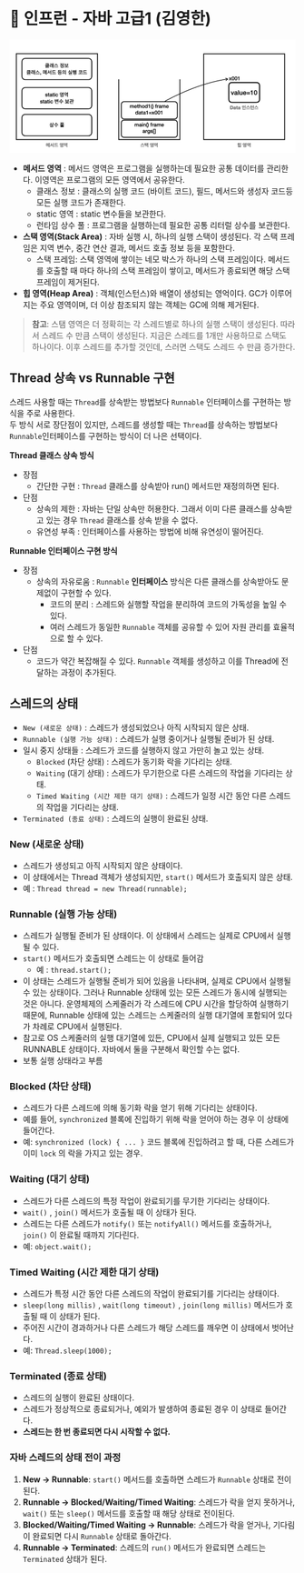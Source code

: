 # 👾 인프런 - 자바 고급1 (김영한)

![img.png](img/img.png)
- **메서드 영역** : 메서드 영역은 프로그램을 실행하는데 필요한 공통 데이터를 관리한다. 이영역은 프로그램의 모든 영역에서 공유한다.
  - 클래스 정보 : 클래스의 실행 코드 (바이트 코드), 필드, 메서드와 생성자 코드등 모든 실행 코드가 존재한다.
  - static 영역 : static 변수들을 보관한다.
  - 런타임 상수 풀 : 프로그램을 실행하는데 필요한 공통 리터럴 상수를 보관한다.
- **스택 영역(Stack Area)** : 자바 실행 시, 하나의 실행 스택이 생성된다. 각 스택 프레임은 지역 변수, 중간 연산 결과, 메서드 호출 정보 등을 포함한다.
  - 스택 프레임: 스택 영역에 쌓이는 네모 박스가 하나의 스택 프레임이다. 메서드를 호출할 때 마다 하나의 스택 프레임이 쌓이고, 메서드가 종료되면 해당 스택 프레임이 제거된다.
- **힙 영역(Heap Area)** : 객체(인스턴스)와 배열이 생성되는 영억이다. GC가 이루어지는 주요 영역이며, 더 이상 참조되지 않는 객체는 GC에 의해 제거된다.

> **참고**: 스탬 영역은 더 정확히는 각 스레드별로 하나의 실행 스택이 생성된다. 따라서 스레드 수 만큼 스택이 생성된다. 지금은 스레드를 1개만 사용하므로 스택도 하나이다. 이후 스레드를 추가할 것인데, 스러면 스택도 스레드 수 만큼 증가한다.


## Thread 상속 vs Runnable 구현
스레드 사용할 때는 `Thread`를 상속받는 방법보다 `Runnable` 인터페이스를 구현하는 방식을 주로 사용한다.<br>
두 방식 서로 장단점이 있지만, 스레드를 생성할 때는 `Thread`를 상속하는 방법보다 `Runnable`인터페이스를 구현하는 방식이 더 나은 선택이다.<br>

**Thread 클래스 상속 방식**
- 장점
  - 간단한 구현 : `Thread` 클래스를 상속받아 run() 메서드만 재정의하면 된다.
- 단점
  - 상속의 제한 : 자바는 단일 상속만 허용한다. 그래서 이미 다른 클래스를 상속받고 있는 경우 `Thread` 클래스를 상속 받을 수 없다.
  - 유연성 부족 : 인터페이스를 사용하는 방법에 비해 유연성이 떨어진다.

**Runnable 인터페이스 구현 방식**
- 장점
  - 상속의 자유로움 : `Runnable` **인터페이스** 방식은 다른 클래스를 상속받아도 문제없이 구현할 수 있다.
    - 코드의 분리 : 스레드와 실행할 작업을 분리하여 코드의 가독성을 높일 수 있다.
    - 여러 스레드가 동일한 `Runnable` 객체를 공유할 수 있어 자원 관리를 효율적으로 할 수 있다.
- 단점
  - 코드가 약간 복잡해질 수 있다. `Runnable` 객체를 생성하고 이를 Thread에 전달하는 과정이 추가된다.

## 스레드의 상태

- `New (새로운 상태)` : 스레드가 생성되었으나 아직 시작되지 않은 상태.
- `Runnable (실행 가능 상태)` : 스레드가 실행 중이거나 실행될 준비가 된 상태.
- 일시 중지 상태들 : 스레드가 코드를 실행하지 않고 가만히 놀고 있는 상태.
  - `Blocked` (차단 상태) : 스레드가 동기화 락을 기다리는 상태.
  - `Waiting` (대기 상태) : 스레드가 무기한으로 다른 스레드의 작업을 기다리는 상태.
  - `Timed Waiting (시간 제한 대기 상태)` : 스레드가 일정 시간 동안 다른 스레드의 작업을 기다리는 상태.
- `Terminated (종료 상태)` : 스레드의 실행이 완료된 상태.

### New (새로운 상태)
- 스레드가 생성되고 아직 시작되지 않은 상태이다.
- 이 상태에서는 Thread 객체가 생성되지만, `start()` 메서드가 호출되지 않은 상태.
- 예 : `Thread thread = new Thread(runnable);` 

### Runnable (실행 가능 상태)
- 스레드가 실행될 준비가 된 상태이다. 이 상태에서 스레드는 실제로 CPU에서 실행될 수 있다.
- `start()` 메서드가 호출되면 스레드는 이 상태로 들어감
  - 예 : `thread.start();`
- 이 상태는 스레드가 실행될 준비가 되어 있음을 나타내며, 실제로 CPU에서 실행될 수 있는 상태이다. 그러나 Runnable 상태에 있는 모든 스레드가 동시에 실행되는 것은 아니다. 운영체제의 스케줄러가 각 스레드에 CPU 시간을 할당하여 실행하기 때문에, Runnable 상태에 있는 스레드는 스케줄러의 실행 대기열에 포함되어 있다가 차례로 CPU에서 실행된다.
- 참고로 OS 스케줄러의 실행 대기열에 있든, CPU에서 실제 실행되고 있든 모든 RUNNABLE 상태이다. 자바에서 둘을 구분해서 확인할 수는 없다.
- 보통 실행 상태라고 부름

### Blocked (차단 상태)
- 스레드가 다른 스레드에 의해 동기화 락을 얻기 위해 기다리는 상태이다.
- 예를 들어, `synchronized` 블록에 진입하기 위해 락을 얻어야 하는 경우 이 상태에 들어간다.
- 예: `synchronized (lock) { ... }` 코드 블록에 진입하려고 할 때, 다른 스레드가 이미 `lock` 의 락을 가지고 있는 경우.

### Waiting (대기 상태)
- 스레드가 다른 스레드의 특정 작업이 완료되기를 무기한 기다리는 상태이다.
- `wait()` , `join()` 메서드가 호출될 때 이 상태가 된다.
- 스레드는 다른 스레드가 `notify()` 또는 `notifyAll()` 메서드를 호출하거나, `join()` 이 완료될 때까지 기다린다.
- 예: `object.wait();`

### Timed Waiting (시간 제한 대기 상태)
- 스레드가 특정 시간 동안 다른 스레드의 작업이 완료되기를 기다리는 상태이다.
- `sleep(long millis)` , `wait(long timeout)` , `join(long millis)` 메서드가 호출될 때 이 상태가 된다.
- 주어진 시간이 경과하거나 다른 스레드가 해당 스레드를 깨우면 이 상태에서 벗어난다.
- 예: `Thread.sleep(1000);`

### Terminated (종료 상태)
- 스레드의 실행이 완료된 상태이다.
- 스레드가 정상적으로 종료되거나, 예외가 발생하여 종료된 경우 이 상태로 들어간다.
- **스레드는 한 번 종료되면 다시 시작할 수 없다.**

### 자바 스레드의 상태 전이 과정
1. **New → Runnable**: `start()` 메서드를 호출하면 스레드가 `Runnable` 상태로 전이된다.
2. **Runnable → Blocked/Waiting/Timed Waiting**: 스레드가 락을 얻지 못하거나, `wait()` 또는
`sleep()` 메서드를 호출할 때 해당 상태로 전이된다.
3. **Blocked/Waiting/Timed Waiting → Runnable**: 스레드가 락을 얻거나, 기다림이 완료되면 다시
`Runnable` 상태로 돌아간다.
4. **Runnable → Terminated**: 스레드의 `run()` 메서드가 완료되면 스레드는 `Terminated` 상태가 된다.
